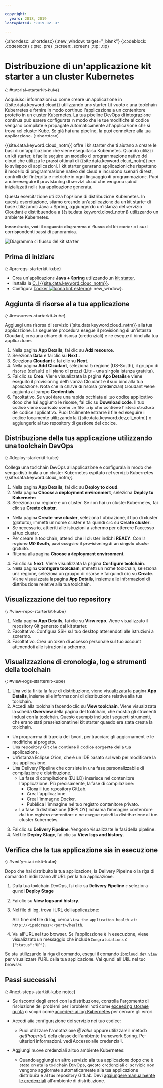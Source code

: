 ```yaml
---

copyright:
  years: 2018, 2019
lastupdated: "2019-02-13"

---
```


{:shortdesc: .shortdesc}
{:new_window: target="_blank"}
{:codeblock: .codeblock}
{:pre: .pre}
{:screen: .screen}
{:tip: .tip}

# Distribuzione di un'applicazione kit starter a un cluster Kubernetes
{: #tutorial-starterkit-kube}

Acquisisci informazioni su come creare un'applicazione in {{site.data.keyword.cloud}} utilizzando uno starter kit vuoto e una toolchain Kubernetes e fornire in modo continuo l'applicazione a un contenitore protetto in un cluster Kubernetes. La tua pipeline DevOps di integrazione continua può essere configurata in modo che le tue modifiche al codice vengano compilate e propagate automaticamente all'applicazione che si trova nel cluster Kube. Se già hai una pipeline, la puoi connettere alla tua applicazione.
{: shortdesc}

{{site.data.keyword.cloud_notm}} offre i kit starter che ti aiutano a creare le basi di un'applicazione che viene eseguita su Kubernetes. Quando utilizzi un kit starter, è facile seguire un modello di programmazione nativo del cloud che utilizza le prassi ottimali di {{site.data.keyword.cloud_notm}} per lo sviluppo di applicazioni. I kit starter generano applicazioni che rispettano il modello di programmazione nativo del cloud e includono scenari di test, controlli dell'integrità e metriche in ogni linguaggio di programmazione. Puoi anche eseguire il provisioning di servizi cloud che vengono quindi inizializzati nella tua applicazione generata.

Questa esercitazione utilizza l'opzione di distribuzione Kubernetes. In questa esercitazione, stiamo creando un'applicazione da un kit starter di base utilizzando Java + Spring, aggiungendo un'istanza del servizio Cloudant e distribuendola a {{site.data.keyword.cloud_notm}} utilizzando un ambiente Kubernetes.

Innanzitutto, vedi il seguente diagramma di flusso del kit starter e i suoi corrispondenti passi di panoramica.

![Diagramma di flusso del kit starter](../images/starterkit-flow.png) 

## Prima di iniziare
{: #prereqs-starterkit-kube}

* Crea un'applicazione **Java + Spring** utilizzando un [kit starter](/docs/apps/tutorials/tutorial_starter-kit.html#tutorial-starterkit).
* Installa la [CLI {{site.data.keyword.cloud_notm}}](/docs/cli/index.html).
* Configura [Docker ![Icona link esterno](../../icons/launch-glyph.svg "Icona link esterno")](https://www.docker.com/get-started){: new_window}.

## Aggiunta di risorse alla tua applicazione
{: #resources-starterkit-kube}

Aggiungi una risorsa di servizio {{site.data.keyword.cloud_notm}} alla tua applicazione. La seguente procedura esegue il provisioning di un'istanza Cloudant, crea una chiave di risorsa (credenziali) e ne esegue il bind alla tua applicazione.

1. Nella pagina **App Details**, fai clic su **Add resource**.
2. Seleziona **Data** e fai clic su **Next**..
3. Seleziona **Cloudant** e fai clic su **Next**.
4. Nella pagina **Add Cloudant**, seleziona la regione (US-South), il gruppo di risorse (default) e il piano di prezzi (Lite - una singola istanza gratuita).
5. Fai clic su **Crea**. Viene visualizzata la pagina **App Details** e viene eseguito il provisioning dell'istanza Cloudant e il suo bind alla tua applicazione. Nota che la chiave di risorsa (credenziali) Cloudant viene aggiunta al campo **Credentials**.
6. Facoltativo. Se vuoi dare una rapida occhiata al tuo codice applicativo dopo che hai aggiunto le risorse, fai clic su **Download code**. Il tuo codice viene scaricato come un file `.zip` che contiene l'intera struttura del codice applicativo. Puoi facilmente estrarre il file ed eseguire il codice localmente utilizzando la {{site.data.keyword.dev_cli_notm}} o aggiungerlo al tuo repository di gestione del codice.

## Distribuzione della tua applicazione utilizzando una toolchain DevOps
{: #deploy-starterkit-kube}

Collega una toolchain DevOps all'applicazione e configurala in modo che venga distribuita a un cluster Kubernetes ospitato nel servizio Kubernetes {{site.data.keyword.cloud_notm}}.

1. Nella pagina **App Details**, fai clic su **Deploy to cloud**.
2. Nella pagina **Choose a deployment environment**, seleziona **Deploy to Kubernetes**.
3. Seleziona una regione e un cluster. Se non hai un cluster Kubernetes, fai clic su **Create cluster**.
  * Nella pagina **Create new cluster**, seleziona l'ubicazione, il tipo di cluster (gratuito), immetti un nome cluster e fai quindi clic su **Create cluster**.
  * Se necessario, attieniti alle istruzioni a schermo per ottenere l'accesso al tuo cluster.
  * Per creare la toolchain, attendi che il cluster indichi **READY**. Con la regione **US-South**, puoi eseguire il provisioning di un singolo cluster gratuito.
  * Ritorna alla pagina **Choose a deployment environment**.
4. Fai clic su **Next**. Viene visualizzata la pagina **Configure toolchain**.
5. Nella pagina **Configure toolchain**, immetti un nome toolchain, seleziona una regione, seleziona un gruppo di risorse e fai quindi clic su **Create**. Viene visualizzata la pagina **App Details**, insieme alle informazioni di distribuzione relative alla tua toolchain.

## Visualizzazione del tuo repository
{: #view-repo-starterkit-kube}

1. Nella pagina **App Details**, fai clic su **View repo**. Viene visualizzato il repository Git generato dal kit starter.
2. Facoltativo. Configura SSH sul tuo desktop attenendoti alle istruzioni a schermo.
3. Facoltativo. Crea un token di accesso personale sul tuo account attenendoti alle istruzioni a schermo.

## Visualizzazione di cronologia, log e strumenti della toolchain
{: #view-logs-starterkit-kube}

1. Una volta finita la fase di distribuzione, viene visualizzata la pagina **App Details**, insieme alle informazioni di distribuzione relative alla tua toolchain.
2. Accedi alla toolchain facendo clic su **View toolchain**. Viene visualizzata la scheda **Overview** della pagina del toolchain, che mostra gli strumenti inclusi con la toolchain. Questo esempio include i seguenti strumenti, che erano stati preselezionati nel kit starter quando era stata creata la toolchain.
  * Un programma di traccia dei lavori, per tracciare gli aggiornamenti e le modifiche al progetto.
  * Una repository Git che contiene il codice sorgente della tua applicazione.
  * Un'istanza Eclipse Orion, che è un IDE basato sul web per modificare la tua applicazione.
  * Una Delivery Pipeline che consiste in una fase personalizzabile di compilazione e distribuzione.
	 * La fase di compilazione (BUILD) inserisce nel contenitore l'applicazione. Più precisamente, la fase di compilazione:
	   * Clona il tuo repository GitLab.
	   * Crea l'applicazione.
	   * Crea l'immagine Docker.
	   * Pubblica l'immagine nel tuo registro contenitore privato.
	 * La fase di distribuzione (DEPLOY) richiama l'immagine contenitore dal tuo registro contenitore e ne esegue quindi la distribuzione al tuo cluster Kubernetes.
3. Fai clic su **Delivery Pipeline**. Vengono visualizzate le fasi della pipeline.
4. Nel tile **Deploy Stage**, fai clic su **View logs and history**.

## Verifica che la tua applicazione sia in esecuzione
{: #verify-starterkit-kube}

Dopo che hai distribuito la tua applicazione, la Delivery Pipeline o la riga di comando ti indirizzano all'URL per la tua applicazione.

1. Dalla tua toolchain DevOps, fai clic su **Delivery Pipeline** e seleziona quindi **Deploy Stage**.
2. Fai clic su **View logs and history**.
3. Nel file di log, trova l'URL dell'applicazione:

    Alla fine del file di log, cerca `View the application health at: http://<ipaddress>:<port>/health`.

4. Vai all'URL nel tuo browser. Se l'applicazione è in esecuzione, viene visualizzato un messaggio che include `Congratulations` o `{"status":"UP"}`.

Se stai utilizzando la riga di comando, esegui il comando [`ibmcloud dev view`](/docs/cli/idt/commands.html#view) per visualizzare l'URL della tua applicazione. Vai quindi all'URL nel tuo browser.

## Passi successivi
{: #next-steps-startkit-kube notoc}

* Se riscontri degli errori con la distribuzione, controlla l'argomento di risoluzione dei problemi per i problemi noti come [exceeding storage quota](/docs/apps/ts_apps.html#exceed_quota) o scopri come [accedere ai log Kubernetes](/docs/apps/ts_apps.html#access_kube_logs) per cercare gli errori.

* Accedi alla configurazione del servizio nel tuo codice:
	- Puoi utilizzare l'annotazione _@Value_ oppure utilizzare il metodo _getProperty()_ della classe dell'ambiente framework Spring. Per ulteriori informazioni, vedi [Accesso alle credenziali](/docs/java-spring?topic=java-spring-configuration#accessing-credentials).

* Aggiungi nuove credenziali al tuo ambiente Kubernetes:
	- Quando aggiungi un altro servizio alla tua applicazione dopo che è stata creata la toolchain DevOps, queste credenziali di servizio non vengono aggiornate automaticamente alla tua applicazione distribuita e al tuo repository GitLab. Devi [aggiungere manualmente le credenziali](/docs/apps?topic=creating-apps-add-credentials-kube#credentials-starterkit-kube) all'ambiente di distribuzione.
